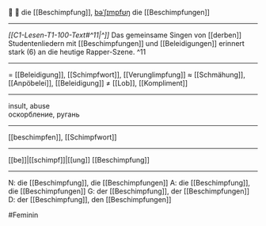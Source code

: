 🤬 🔴 die [[Beschimpfung]], [bəˈʃɪmpfʊŋ](https://youglish.com/pronounce/Beschimpfung/german)
die [[Beschimpfungen]]

---
*[[C1-Lesen-T1-100-Text#^11|^]]* Das gemeinsame Singen von [[derben]] Studentenliedern mit [[Beschimpfungen]] und [[Beleidigungen]] erinnert stark (6) an die heutige Rapper-Szene. ^11


---
= [[Beleidigung]], [[Schimpfwort]], [[Verunglimpfung]]
≈ [[Schmähung]], [[Anpöbelei]], [[Beleidigung]]
≠ [[Lob]], [[Kompliment]]

---
insult, abuse  
оскорбление, ругань

---
[[beschimpfen]], [[Schimpfwort]]

---
[[be]]|[[schimpf]]|[[ung]]
[[Beschimpfung]]


---
N: die [[Beschimpfung]], die [[Beschimpfungen]]
A: die [[Beschimpfung]], die [[Beschimpfungen]]
G: der [[Beschimpfung]], der [[Beschimpfungen]]
D: der [[Beschimpfung]], den [[Beschimpfungen]]

#Feminin 